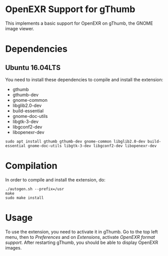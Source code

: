 OpenEXR Support for gThumb
==========================

This implements a basic support for OpenEXR on gThumb, the GNOME image viewer.

Dependencies
============

Ubuntu 16.04LTS
---------------
You need to install these dependencies to compile and install the extension:
* gthumb
* gthumb-dev
* gnome-common
* libglib2.0-dev
* build-essential
* gnome-doc-utils
* libgtk-3-dev
* libgconf2-dev
* libopenexr-dev

```
sudo apt install gthumb gthumb-dev gnome-common libglib2.0-dev build-essential gnome-doc-utils libgtk-3-dev libgconf2-dev libopenexr-dev
```

Compilation
===========

In order to compile and install the extension, do:

```
./autogen.sh --prefix=/usr
make
sudo make install
```

Usage
=====
To use the extension, you need to activate it in gThumb.
Go to the top left menu, then to *Preferences* and on *Extensions*, activate *OpenEXR format support*.
After restarting gThumb, you should be able to display OpenEXR images.